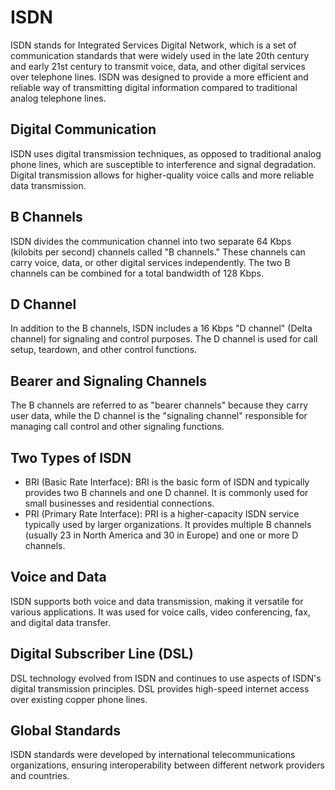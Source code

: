 # ISDN
ISDN stands for Integrated Services Digital Network, which is a set of communication standards that were widely used in the late 20th century and early 21st century to transmit voice, data, and other digital services over telephone lines. ISDN was designed to provide a more efficient and reliable way of transmitting digital information compared to traditional analog telephone lines.

## Digital Communication
ISDN uses digital transmission techniques, as opposed to traditional analog phone lines, which are susceptible to interference and signal degradation. Digital transmission allows for higher-quality voice calls and more reliable data transmission.

## B Channels
ISDN divides the communication channel into two separate 64 Kbps (kilobits per second) channels called "B channels." These channels can carry voice, data, or other digital services independently. The two B channels can be combined for a total bandwidth of 128 Kbps.

## D Channel
In addition to the B channels, ISDN includes a 16 Kbps "D channel" (Delta channel) for signaling and control purposes. The D channel is used for call setup, teardown, and other control functions.

## Bearer and Signaling Channels
The B channels are referred to as "bearer channels" because they carry user data, while the D channel is the "signaling channel" responsible for managing call control and other signaling functions.

## Two Types of ISDN
- BRI (Basic Rate Interface): BRI is the basic form of ISDN and typically provides two B channels and one D channel. It is commonly used for small businesses and residential connections.
- PRI (Primary Rate Interface): PRI is a higher-capacity ISDN service typically used by larger organizations. It provides multiple B channels (usually 23 in North America and 30 in Europe) and one or more D channels.

## Voice and Data
ISDN supports both voice and data transmission, making it versatile for various applications. It was used for voice calls, video conferencing, fax, and digital data transfer.

## Digital Subscriber Line (DSL)
DSL technology evolved from ISDN and continues to use aspects of ISDN's digital transmission principles. DSL provides high-speed internet access over existing copper phone lines.

## Global Standards
ISDN standards were developed by international telecommunications organizations, ensuring interoperability between different network providers and countries.
